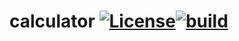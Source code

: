 # calculator   [![License](https://github.com/super-system-studio/currency-Image-storage/blob/master/MIT%20LICENSE.svg)](https://github.com/super-system-studio/calculator/blob/master/LICENSE)[![build](https://travis-ci.com/super-system-studio/calculator.svg?branch=master)](https://travis-ci.com/super-system-studio/calculator/branches)
